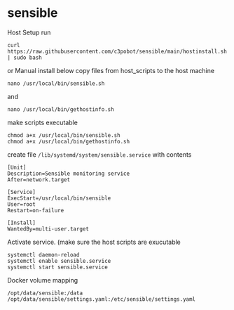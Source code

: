 # sensible
Host Setup
run
```
curl https://raw.githubusercontent.com/c3pobot/sensible/main/hostinstall.sh | sudo bash
```

or Manual install below
copy files from host_scripts to the host machine

```
nano /usr/local/bin/sensible.sh
```
and
```
nano /usr/local/bin/gethostinfo.sh
```
make scripts executable
```
chmod a+x /usr/local/bin/sensible.sh
chmod a+x /usr/local/bin/gethostinfo.sh
```
create file `/lib/systemd/system/sensible.service` with contents
```
[Unit]
Description=Sensible monitoring service
After=network.target

[Service]
ExecStart=/usr/local/bin/sensible
User=root
Restart=on-failure

[Install]
WantedBy=multi-user.target
```
Activate service. (make sure the host scripts are exucutable
```
systemctl daemon-reload
systemctl enable sensible.service
systemctl start sensible.service
```

Docker volume mapping
```
/opt/data/sensible:/data
/opt/data/sensible/settings.yaml:/etc/sensible/settings.yaml
```

